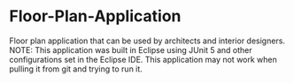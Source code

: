 # Floor-Plan-Application
Floor plan application that can be used by architects and interior designers.
NOTE: This application was built in Eclipse using JUnit 5 and other configurations set in the Eclipse IDE. This application may not work when pulling it from git and trying to run it.
